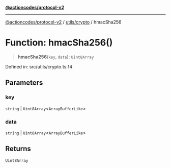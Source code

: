 [**@actioncodes/protocol-v2**](../../../README.md)

***

[@actioncodes/protocol-v2](../../../modules.md) / [utils/crypto](../README.md) / hmacSha256

# Function: hmacSha256()

> **hmacSha256**(`key`, `data`): `Uint8Array`

Defined in: src/utils/crypto.ts:14

## Parameters

### key

`string` | `Uint8Array`\<`ArrayBufferLike`\>

### data

`string` | `Uint8Array`\<`ArrayBufferLike`\>

## Returns

`Uint8Array`
